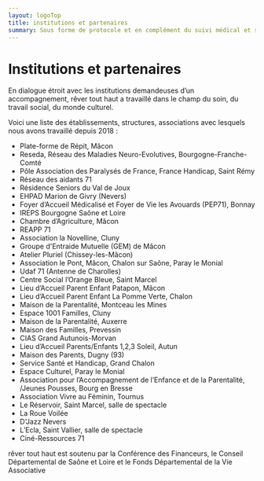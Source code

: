 ```yaml
---
layout: logoTop
title: institutions et partenaires
summary: Sous forme de protocole et en complément du suivi médical et social des personnes, nos ateliers peuvent s’adapter à toutes sortes d’institutions, d’associations et de structures de soin, du monde éducatif, judiciaire, de la précarité sociale, de la Protection de l’Enfance, et tous les services d’aides et d’accompagnement des personnes en difficulté.
---
```


<h1>Institutions et partenaires</h1>

<p class="intro-text">En dialogue étroit avec les institutions demandeuses d’un accompagnement, <span class="rever-typog">rêver tout haut</span> a travaillé dans le champ du soin, du travail social, du monde culturel.</p>

<p class="intro-text">Voici une liste des établissements, structures, associations avec lesquels nous avons travaillé depuis 2018 :</p>

<ul class="institutions">
<li>Plate-forme de Répit, Mâcon</li>

<li>Reseda, Réseau des Maladies Neuro-Evolutives, Bourgogne-Franche-Comté</li>

<li>Pôle Association des Paralysés de France, France Handicap, Saint Rémy</li>

<li>Réseau des aidants 71</li>

<li>Résidence Seniors du Val de Joux</li>
<li>EHPAD Marion de Givry (Nevers)</li>

<li>Foyer d’Accueil Médicalisé et Foyer de Vie les Avouards (PEP71), Bonnay</li>

<li>IREPS Bourgogne Saône et Loire</li>

<li>Chambre d’Agriculture, Mâcon</li>

<li>REAPP 71</li>

<li>Association la Novelline, Cluny</li>
<li>Groupe d'Entraide Mutuelle (GEM) de Mâcon</li>
<li>Atelier Pluriel (Chissey-les-Mâcon)</li>

<li>Association le Pont, Mâcon, Chalon sur Saône, Paray le Monial</li>
<li>Udaf 71 (Antenne de Charolles)</li>

<li>Centre Social l’Orange Bleue, Saint Marcel</li>

<li>Lieu d’Accueil Parent Enfant Patapon, Mâcon</li>

<li>Lieu d’Accueil Parent Enfant La Pomme Verte, Chalon</li>

<li>Maison de la Parentalité, Montceau les Mines</li>

<li>Espace 1001 Familles, Cluny</li>

<li>Maison de la Parentalité, Auxerre</li>

<li>Maison des Familles, Prevessin</li>

<li>CIAS Grand Autunois-Morvan</li>

<li>Lieu d’Accueil Parents/Enfants 1,2,3 Soleil, Autun</li>

<li>Maison des Parents, Dugny (93)</li>

<li>Service Santé et Handicap, Grand Chalon</li>

<li>Espace Culturel, Paray le Monial</li>

<li>Association pour l’Accompagnement de l’Enfance et de la Parentalité, /Jeunes Pousses, Bourg en Bresse</li>

<li>Association Vivre au Féminin, Tournus</li>

<li>Le Réservoir, Saint Marcel, salle de spectacle</li>
<li>La Roue Voilée</li>
<li>D'Jazz Nevers</li>

<li>L’Ecla, Saint Vallier, salle de spectacle</li>

<li>Ciné-Ressources 71</li>
</ul>
<p class="intro-text"><span class="rever-typog">rêver tout haut</span> est soutenu par la Conférence des Financeurs, le Conseil Départemental de Saône et Loire et le Fonds Départemental de la Vie Associative</p>

